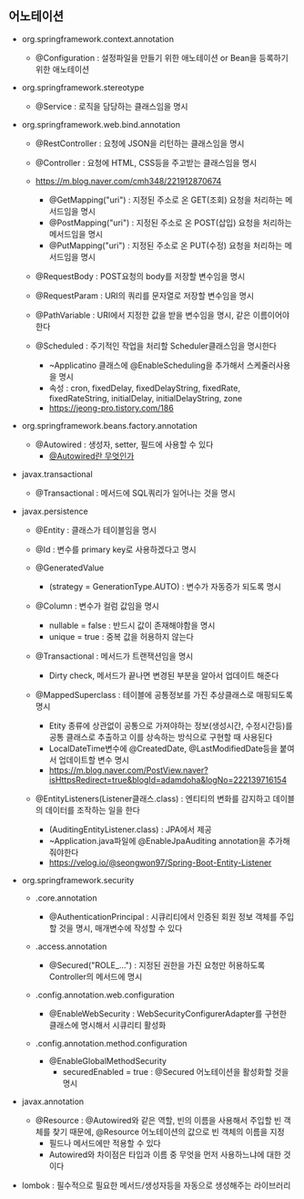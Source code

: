 ## 어노테이션
- org.springframework.context.annotation
	- @Configuration : 설정파일을 만들기 위한 애노테이션 or Bean을 등록하기 위한 애노테이션


- org.springframework.stereotype
	- @Service : 로직을 담당하는 클래스임을 명시

- org.springframework.web.bind.annotation
	- @RestController : 요청에 JSON을 리턴하는 클래스임을 명시
	- @Controller : 요청에 HTML, CSS등을 주고받는 클래스임을 명시
	- https://m.blog.naver.com/cmh348/221912870674
		- @GetMapping("uri") : 지정된 주소로 온 GET(조회) 요청을 처리하는 메서드임을 명시
		- @PostMapping("uri") : 지정된 주소로 온 POST(삽입) 요청을 처리하는 메서드임을 명시
		- @PutMapping("uri") : 지정된 주소로 온 PUT(수정) 요청을 처리하는 메서드임을 명시

	- @RequestBody : POST요청의 body를 저장할 변수임을 명시
	- @RequestParam : URI의 쿼리를 문자열로 저장할 변수임을 명시
	- @PathVariable : URI에서 지정한 값을 받을 변수임을 명시, 같은 이름이어야 한다
	- @Scheduled : 주기적인 작업을 처리할 Scheduler클래스임을 명시한다
		- ~Applicatino 클래스에 @EnableScheduling을 추가해서 스케줄러사용을 명시
		- 속성 : cron, fixedDelay, fixedDelayString, fixedRate, fixedRateString, initialDelay, initialDelayString, zone
		- https://jeong-pro.tistory.com/186
	
- org.springframework.beans.factory.annotation
	- @Autowired : 생성자, setter, 필드에 사용할 수 있다
		- [@Autowired란 무엇인가](https://devlog-wjdrbs96.tistory.com/166)

- javax.transactional
	- @Transactional : 메서드에 SQL쿼리가 일어나는 것을 명시

- javax.persistence
	- @Entity : 클래스가 테이블임을 명시
	- @Id : 변수를 primary key로 사용하겠다고 명시
	- @GeneratedValue
		- (strategy = GenerationType.AUTO) : 변수가 자동증가 되도록 명시
	
	- @Column : 변수가 컬럼 값임을 명시
		- nullable = false : 반드시 값이 존재해야함을 명시
		- unique = true : 중복 값을 허용하지 않는다
	
	- @Transactional : 메서드가 트랜잭션임을 명시
		- Dirty check, 메서드가 끝나면 변경된 부분을 알아서 업데이트 해준다

	- @MappedSuperclass : 테이블에 공통정보를 가진 추상클래스로 매핑되도록 명시
		- Etity 종류에 상관없이 공통으로 가져야하는 정보(생성시간, 수정시간등)를 공통 클래스로 추출하고 이를 상속하는 방식으로 구현할 때 사용된다
		- LocalDateTime변수에 @CreatedDate, @LastModifiedDate등을 붙여서 업데이트할 변수 명시
		- https://m.blog.naver.com/PostView.naver?isHttpsRedirect=true&blogId=adamdoha&logNo=222139716154

	- @EntityListeners(Listener클래스.class) : 엔티티의 변화를 감지하고 데이블의 데이터를 조작하는 일을 한다
		- (AuditingEntityListener.class) : JPA에서 제공
		-  ~Application.java파일에 @EnableJpaAuditing annotation을 추가해줘야한다
		- https://velog.io/@seongwon97/Spring-Boot-Entity-Listener

- org.springframework.security
	- .core.annotation
		- @AuthenticationPrincipal : 시큐리티에서 인증된 회원 정보 객체를 주입할 것을 명시, 매개변수에 작성할 수 있다

	- .access.annotation
		- @Secured("ROLE_...") : 지정된 권한을 가진 요청만 허용하도록 Controller의 메서드에 명시

	- .config.annotation.web.configuration
		- @EnableWebSecurity : WebSecurityConfigurerAdapter를 구현한 클래스에 명시해서 시큐리티 활성화
	
	- .config.annotation.method.configuration
		- @EnableGlobalMethodSecurity  
			- securedEnabled = true : @Secured 어노테이션을 활성화할 것을 명시

- javax.annotation
	- @Resource : @Autowired와 같은 역할, 빈의 이름을 사용해서 주입할 빈 객체를 찾기 때문에, @Resource 어노테이션의 값으로 빈 객체의 이름을 지정
		- 필드나 메서드에만 적용할 수 있다
		- Autowired와 차이점은 타입과 이름 중 무엇을 먼저 사용하느냐에 대한 것이다

		

- lombok : 필수적으로 필요한 메서드/생성자등을 자동으로 생성해주는 라이브러리
